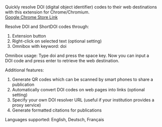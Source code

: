 Quickly resolve DOI (digital object identifier) codes to their web destinations with this extension for Chrome/Chromium.  
[Google Chrome Store Link](https://chrome.google.com/webstore/detail/doi-resolver/goanbaknlbojfglcepjnankoobfakbpg)  

Resolve DOI and ShortDOI codes through:

1.  Extension button
2.  Right-click on selected text (optional setting)
3.  Omnibox with keyword: doi

Omnibox usage: Type doi and press the space key. Now you can input a DOI code and press enter to retrieve the web destination.  

Additional features:

1.  Generate QR codes which can be scanned by smart phones to share a publication
2.  Automatically convert DOI codes on web pages into links (optional setting)
3.  Specify your own DOI resolver URL (useful if your institution provides a proxy service)
4.  Generate formatted citations for publications

Languages supported: English, Deutsch, Français
